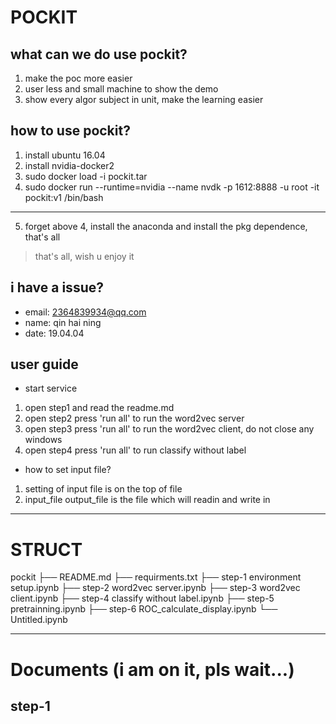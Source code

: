 # POCKIT

## what can we do use pockit?
1. make the poc more easier
2. user less and small machine to show the demo
3. show every algor subject in unit, make the learning easier

## how to use pockit?
1. install ubuntu 16.04
2. install nvidia-docker2 
3. sudo docker load -i pockit.tar 
4. sudo docker run --runtime=nvidia --name nvdk -p 1612:8888 -u root -it pockit:v1 /bin/bash
---
5. forget above 4, install the anaconda and install the pkg dependence, that's all

> that's all, wish u enjoy it

## i have a issue?
- email: 2364839934@qq.com
- name: qin hai ning
- date: 19.04.04

## user guide
- start service
1. open step1 and read the readme.md 
2. open step2 press 'run all' to run the word2vec server
3. open step3 press 'run all' to run the word2vec client, do not close any windows
4. open step4 press 'run all' to run classify without label

- how to set input file?
1. setting of input file is on the top of file
2. input_file output_file is the file which will readin and write in
---
# STRUCT
pockit
├── README.md
├── requirments.txt
├── step-1 environment setup.ipynb
├── step-2 word2vec server.ipynb
├── step-3 word2vec client.ipynb
├── step-4 classify without label.ipynb
├── step-5 pretrainning.ipynb
├── step-6 ROC_calculate_display.ipynb
└── Untitled.ipynb

---
# Documents (i am on it, pls wait...)
## step-1
